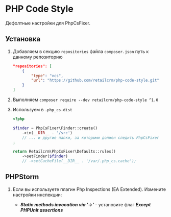 # PHP Code Style

Дефолтные настройки для PhpCsFixer.

## Установка

1. Добавляем в секцию `repositories` файла `composer.json` путь к данному репозиторию

    ```json
    "repositories": [
        {
            "type": "vcs",
            "url": "https://github.com/retailcrm/php-code-style.git"
        }
    ]
    ```

2. Выполняем `composer require --dev retailcrm/php-code-style ^1.0`
3. Используем в `.php_cs.dist`

    ```php
    <?php
    
    $finder = PhpCsFixer\Finder::create()
        ->in(__DIR__ . '/src')
        // ... и другие папки, за которыми должен следить PhpCsFixer
    ;
    
    return Retailcrm\PhpCsFixer\Defaults::rules()
        ->setFinder($finder)
        // ->setCacheFile(__DIR__ . '/var/.php_cs.cache');
    ```

## PHPStorm

1. Если вы используете плагин Php Inspections (EA Extended). Измените настройки инспекции:
   
   * ***Static methods invocation via '->'*** - установите флаг ***Except PHPUnit assertions***
